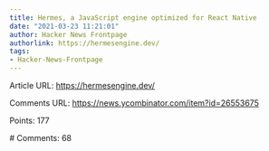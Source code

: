 ```yaml
---
title: Hermes, a JavaScript engine optimized for React Native
date: "2021-03-23 11:21:01"
author: Hacker News Frontpage
authorlink: https://hermesengine.dev/
tags:
- Hacker-News-Frontpage
---
```


<p>Article URL: <a href="https://hermesengine.dev/">https://hermesengine.dev/</a></p>
<p>Comments URL: <a href="https://news.ycombinator.com/item?id=26553675">https://news.ycombinator.com/item?id=26553675</a></p>
<p>Points: 177</p>
<p># Comments: 68</p>
